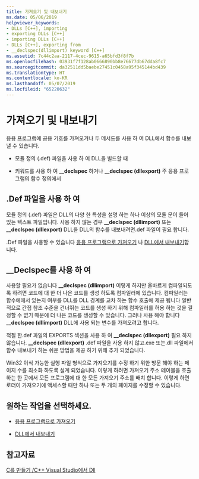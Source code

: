 ```yaml
---
title: 가져오기 및 내보내기
ms.date: 05/06/2019
helpviewer_keywords:
- DLLs [C++], importing
- exporting DLLs [C++]
- importing DLLs [C++]
- DLLs [C++], exporting from
- __declspec(dllimport) keyword [C++]
ms.assetid: 7c44c2aa-2117-4cec-9615-a65bfd3f8f7b
ms.openlocfilehash: 03931f7f128ab0666890bb8e76677db67dda8fc7
ms.sourcegitcommit: da32511dd5baebe27451c0458a95f345144bd439
ms.translationtype: HT
ms.contentlocale: ko-KR
ms.lasthandoff: 05/07/2019
ms.locfileid: "65220632"
---
```

# <a name="importing-and-exporting"></a>가져오기 및 내보내기

응용 프로그램에 공용 기호를 가져오거나 두 메서드를 사용 하 여 DLL에서 함수를 내보낼 수 있습니다.

- 모듈 정의 (.def) 파일을 사용 하 여 DLL을 빌드할 때

- 키워드를 사용 하 여 **__declspec** 하거나 **__declspec (dllexport)** 주 응용 프로그램의 함수 정의에서

## <a name="using-a-def-file"></a>.Def 파일을 사용 하 여

모듈 정의 (.def) 파일은 DLL의 다양 한 특성을 설명 하는 하나 이상의 모듈 문이 들어 있는 텍스트 파일입니다. 사용 하지 않는 경우 **__declspec (dllimport)** 또는 **__declspec (dllexport)** DLL을 DLL의 함수를 내보내려면.def 파일이 필요 합니다.

.Def 파일을 사용할 수 있습니다 [응용 프로그램으로 가져오기](importing-using-def-files.md) 나 [DLL에서 내보내기](exporting-from-a-dll-using-def-files.md)합니다.

## <a name="using-declspec"></a>__Declspec를 사용 하 여

사용할 필요가 없습니다 **__declspec (dllimport)** 이렇게 하지만 올바르게 컴파일되도록 하려면 코드에 대 한 더 나은 코드를 생성 하도록 컴파일러에 있습니다. 컴파일러는 함수에에서 있는지 여부를 DLL를 DLL 경계를 교차 하는 함수 호출에 제공 됩니다 일반적으로 간접 참조 수준을 건너뛰는 코드를 생성 하기 위해 컴파일러를 허용 하는 것을 결정할 수 없기 때문에 더 나은 코드를 생성할 수 있습니다. 그러나 사용 해야 합니다 **__declspec (dllimport)** DLL에 사용 되는 변수를 가져오려고 합니다.

적절 한.def 파일의 EXPORTS 섹션을 사용 하 여 **__declspec (dllexport)** 필요 하지 않습니다. **__declspec (dllexport)** .def 파일을 사용 하지 않고.exe 또는.dll 파일에서 함수 내보내기 하는 쉬운 방법을 제공 하기 위해 추가 되었습니다.

Win32 이식 가능한 실행 파일 형식으로 가져오기를 수정 하기 위한 방문 해야 하는 페이지 수를 최소화 하도록 설계 되었습니다. 이렇게 하려면 가져오기 주소 테이블을 호출 하는 한 곳에서 모든 프로그램에 대 한 모든 가져오기 주소를 배치 합니다. 이렇게 하면 로더이 가져오기에 액세스할 때만 하나 또는 두 개의 페이지를 수정할 수 있습니다.

## <a name="what-do-you-want-to-do"></a>원하는 작업을 선택하세요.

- [응용 프로그램으로 가져오기](importing-into-an-application-using-declspec-dllimport.md)

- [DLL에서 내보내기](exporting-from-a-dll.md)

## <a name="see-also"></a>참고자료

[C를 만들기 /C++ Visual Studio에서 Dll](dlls-in-visual-cpp.md)
